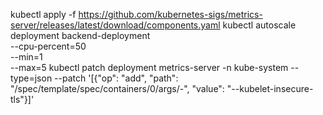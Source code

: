 kubectl apply -f https://github.com/kubernetes-sigs/metrics-server/releases/latest/download/components.yaml
kubectl autoscale deployment backend-deployment \
  --cpu-percent=50 \
  --min=1 \
  --max=5
kubectl patch deployment metrics-server -n kube-system --type=json --patch '[{"op": "add", "path": "/spec/template/spec/containers/0/args/-", "value": "--kubelet-insecure-tls"}]'
